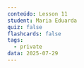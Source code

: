 ```yaml
---
conteúdo: Lesson 11
student: Maria Eduarda
quiz: false
flashcards: false
tags:
  - private
data: 2025-07-29
---
```

